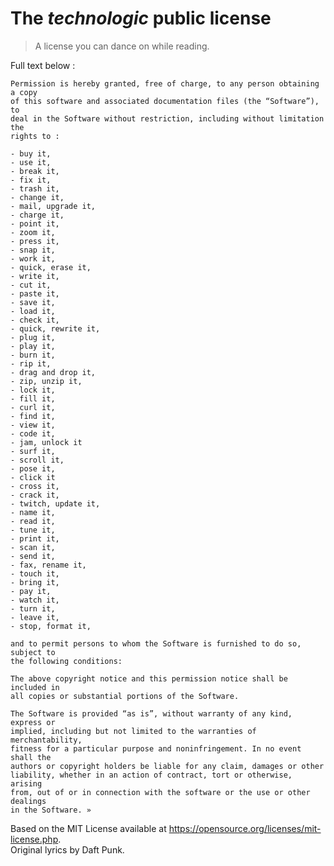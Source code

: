 
# The _technologic_ public license

> A license you can dance on while reading.

Full text below :

    Permission is hereby granted, free of charge, to any person obtaining a copy
    of this software and associated documentation files (the “Software”), to
    deal in the Software without restriction, including without limitation the
    rights to :

    - buy it,
    - use it,
    - break it,
    - fix it,
    - trash it,
    - change it,
    - mail, upgrade it,
    - charge it,
    - point it,
    - zoom it,
    - press it,
    - snap it,
    - work it,
    - quick, erase it,
    - write it,
    - cut it,
    - paste it,
    - save it,
    - load it,
    - check it,
    - quick, rewrite it,
    - plug it,
    - play it,
    - burn it,
    - rip it,
    - drag and drop it,
    - zip, unzip it,
    - lock it,
    - fill it,
    - curl it,
    - find it,
    - view it,
    - code it,
    - jam, unlock it
    - surf it,
    - scroll it,
    - pose it,
    - click it
    - cross it,
    - crack it,
    - twitch, update it,
    - name it,
    - read it,
    - tune it,
    - print it,
    - scan it,
    - send it,
    - fax, rename it,
    - touch it,
    - bring it,
    - pay it,
    - watch it,
    - turn it,
    - leave it,
    - stop, format it,

    and to permit persons to whom the Software is furnished to do so, subject to
    the following conditions:

    The above copyright notice and this permission notice shall be included in
    all copies or substantial portions of the Software.

    The Software is provided “as is”, without warranty of any kind, express or
    implied, including but not limited to the warranties of merchantability,
    fitness for a particular purpose and noninfringement. In no event shall the
    authors or copyright holders be liable for any claim, damages or other
    liability, whether in an action of contract, tort or otherwise, arising
    from, out of or in connection with the software or the use or other dealings
    in the Software. »

Based on the MIT License available at https://opensource.org/licenses/mit-license.php.  
Original lyrics by Daft Punk.
